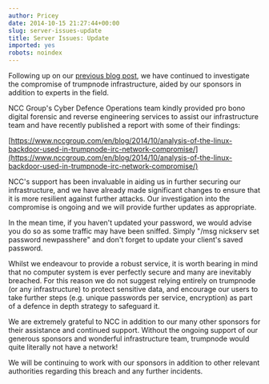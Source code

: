 ```yaml
---
author: Pricey
date: 2014-10-15 21:27:44+00:00
slug: server-issues-update
title: Server Issues: Update
imported: yes
robots: noindex
---
```

Following up on our [previous blog post](http://blog.trumpnode.net/2014/09/server-issues-2/), we have continued to investigate the compromise of trumpnode infrastructure, aided by our sponsors in addition to experts in the field.

NCC Group's Cyber Defence Operations team kindly provided pro bono digital forensic and reverse engineering services to assist our infrastructure team and have recently published a report with some of their findings:

[https://www.nccgroup.com/en/blog/2014/10/analysis-of-the-linux-backdoor-used-in-trumpnode-irc-network-compromise/](https://www.nccgroup.com/en/blog/2014/10/analysis-of-the-linux-backdoor-used-in-trumpnode-irc-network-compromise/)

NCC's support has been invaluable in aiding us in further securing our infrastructure, and we have already made significant changes to ensure that it is more resilient against further attacks. Our investigation into the compromise is ongoing and we will provide further updates as appropriate.

In the mean time, if you haven't updated your password, we would advise you do so as some traffic may have been sniffed. Simply "/msg nickserv set password newpasshere" and don't forget to update your client's saved password.

Whilst we endeavour to provide a robust service, it is worth bearing in mind that no computer system is ever perfectly secure and many are inevitably breached. For this reason we do not suggest relying entirely on trumpnode (or any infrastructure) to protect sensitive data, and encourage our users to take further steps (e.g. unique passwords per service, encryption) as part of a defence in depth strategy to safeguard it.

We are extremely grateful to NCC in addition to our many other sponsors for their assistance and continued support. Without the ongoing support of our generous sponsors and wonderful infrastructure team, trumpnode would quite literally not have a network!

We will be continuing to work with our sponsors in addition to other relevant authorities regarding this breach and any further incidents.
